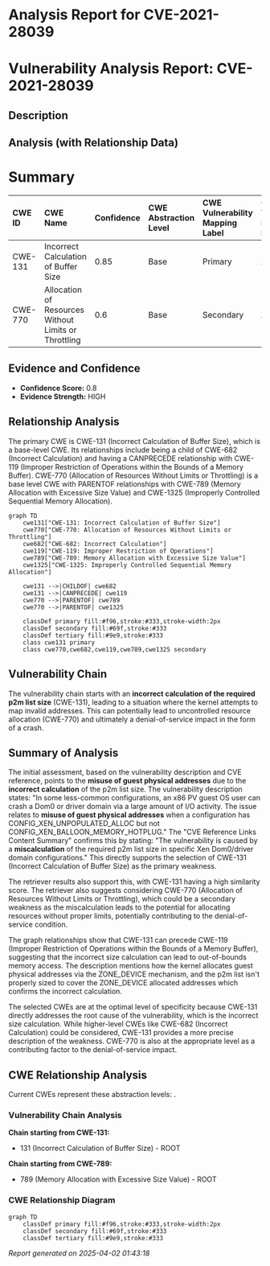 # Analysis Report for CVE-2021-28039

# Vulnerability Analysis Report: CVE-2021-28039

## Description



## Analysis (with Relationship Data)

# Summary
| CWE ID  | CWE Name                                                                 | Confidence | CWE Abstraction Level | CWE Vulnerability Mapping Label | CWE-Vulnerability Mapping Notes |
| :-------- | :----------------------------------------------------------------------- | :--------- | :---------------------- | :------------------------------ | :------------------------------ |
| CWE-131   | Incorrect Calculation of Buffer Size                                     | 0.85       | Base                    | Primary                         | Allowed                       |
| CWE-770   | Allocation of Resources Without Limits or Throttling                    | 0.6        | Base                    | Secondary                       | Allowed                       |

## Evidence and Confidence

*   **Confidence Score:** 0.8
*   **Evidence Strength:** HIGH

## Relationship Analysis
The primary CWE is CWE-131 (Incorrect Calculation of Buffer Size), which is a base-level CWE. Its relationships include being a child of CWE-682 (Incorrect Calculation) and having a CANPRECEDE relationship with CWE-119 (Improper Restriction of Operations within the Bounds of a Memory Buffer). CWE-770 (Allocation of Resources Without Limits or Throttling) is a base level CWE with PARENTOF relationships with CWE-789 (Memory Allocation with Excessive Size Value) and CWE-1325 (Improperly Controlled Sequential Memory Allocation).

```mermaid
graph TD
    cwe131["CWE-131: Incorrect Calculation of Buffer Size"]
    cwe770["CWE-770: Allocation of Resources Without Limits or Throttling"]
    cwe682["CWE-682: Incorrect Calculation"]
    cwe119["CWE-119: Improper Restriction of Operations"]
    cwe789["CWE-789: Memory Allocation with Excessive Size Value"]
    cwe1325["CWE-1325: Improperly Controlled Sequential Memory Allocation"]

    cwe131 -->|CHILDOF| cwe682
    cwe131 -->|CANPRECEDE| cwe119
    cwe770 -->|PARENTOF| cwe789
    cwe770 -->|PARENTOF| cwe1325

    classDef primary fill:#f96,stroke:#333,stroke-width:2px
    classDef secondary fill:#69f,stroke:#333
    classDef tertiary fill:#9e9,stroke:#333
    class cwe131 primary
    class cwe770,cwe682,cwe119,cwe789,cwe1325 secondary
```

## Vulnerability Chain
The vulnerability chain starts with an **incorrect calculation of the required p2m list size** (CWE-131), leading to a situation where the kernel attempts to map invalid addresses. This can potentially lead to uncontrolled resource allocation (CWE-770) and ultimately a denial-of-service impact in the form of a crash.

## Summary of Analysis
The initial assessment, based on the vulnerability description and CVE reference, points to the **misuse of guest physical addresses** due to the **incorrect calculation** of the p2m list size. The vulnerability description states: "In some less-common configurations, an x86 PV guest OS user can crash a Dom0 or driver domain via a large amount of I/O activity. The issue relates to **misuse of guest physical addresses** when a configuration has CONFIG_XEN_UNPOPULATED_ALLOC but not CONFIG_XEN_BALLOON_MEMORY_HOTPLUG." The "CVE Reference Links Content Summary" confirms this by stating: "The vulnerability is caused by a **miscalculation** of the required p2m list size in specific Xen Dom0/driver domain configurations." This directly supports the selection of CWE-131 (Incorrect Calculation of Buffer Size) as the primary weakness.

The retriever results also support this, with CWE-131 having a high similarity score. The retriever also suggests considering CWE-770 (Allocation of Resources Without Limits or Throttling), which could be a secondary weakness as the miscalculation leads to the potential for allocating resources without proper limits, potentially contributing to the denial-of-service condition.

The graph relationships show that CWE-131 can precede CWE-119 (Improper Restriction of Operations within the Bounds of a Memory Buffer), suggesting that the incorrect size calculation can lead to out-of-bounds memory access. The description mentions how the kernel allocates guest physical addresses via the ZONE\_DEVICE mechanism, and the p2m list isn't properly sized to cover the ZONE\_DEVICE allocated addresses which confirms the incorrect calculation.

The selected CWEs are at the optimal level of specificity because CWE-131 directly addresses the root cause of the vulnerability, which is the incorrect size calculation. While higher-level CWEs like CWE-682 (Incorrect Calculation) could be considered, CWE-131 provides a more precise description of the weakness. CWE-770 is also at the appropriate level as a contributing factor to the denial-of-service impact.


## CWE Relationship Analysis

Current CWEs represent these abstraction levels: .


### Vulnerability Chain Analysis

**Chain starting from CWE-131:**
- 131 (Incorrect Calculation of Buffer Size) - ROOT


**Chain starting from CWE-789:**
- 789 (Memory Allocation with Excessive Size Value) - ROOT



### CWE Relationship Diagram

```mermaid
graph TD
    classDef primary fill:#f96,stroke:#333,stroke-width:2px
    classDef secondary fill:#69f,stroke:#333
    classDef tertiary fill:#9e9,stroke:#333
```



*Report generated on 2025-04-02 01:43:18*
